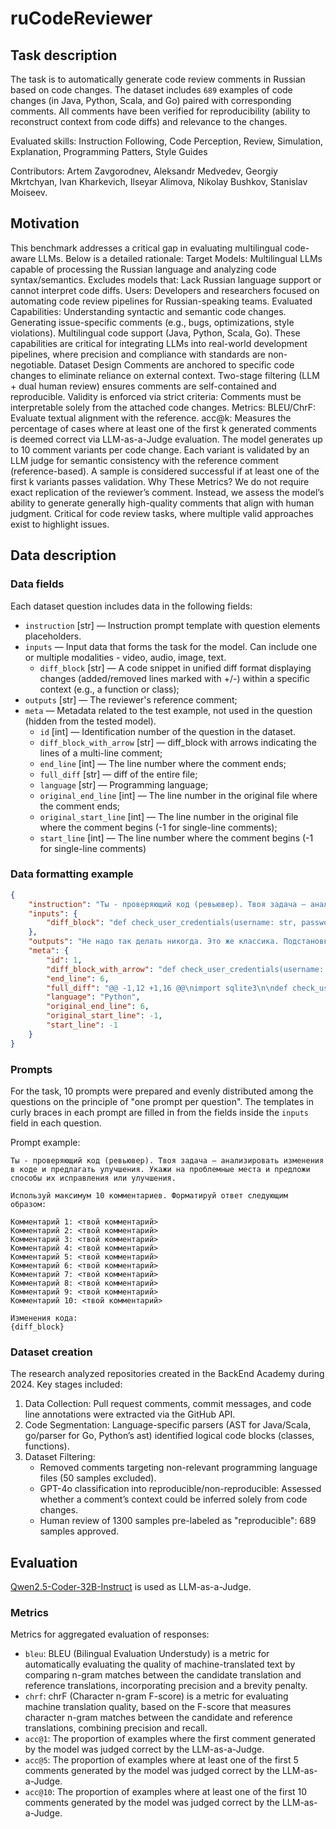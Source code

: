 # ruCodeReviewer


## Task description

The task is to automatically generate code review comments in Russian based on code changes.
The dataset includes `689` examples of code changes (in Java, Python, Scala, and Go) paired with corresponding comments. All comments have been verified for reproducibility (ability to reconstruct context from code diffs) and relevance to the changes.

Evaluated skills: Instruction Following, Code Perception, Review, Simulation, Explanation, Programming Patters, Style Guides

Contributors: Artem Zavgorodnev, Aleksandr Medvedev, Georgiy Mkrtchyan, Ivan Kharkevich, Ilseyar Alimova, Nikolay Bushkov, Stanislav Moiseev.


## Motivation

This benchmark addresses a critical gap in evaluating multilingual code-aware LLMs. Below is a detailed rationale:
Target Models:
Multilingual LLMs capable of processing the Russian language and analyzing code syntax/semantics.
Excludes models that: Lack Russian language support or cannot interpret code diffs.
Users: Developers and researchers focused on automating code review pipelines for Russian-speaking teams.
Evaluated Capabilities:
Understanding syntactic and semantic code changes.
Generating issue-specific comments (e.g., bugs, optimizations, style violations).
Multilingual code support (Java, Python, Scala, Go).
These capabilities are critical for integrating LLMs into real-world development pipelines, where precision and compliance with standards are non-negotiable.
Dataset Design
Comments are anchored to specific code changes to eliminate reliance on external context.
Two-stage filtering (LLM + dual human review) ensures comments are self-contained and reproducible.
Validity is enforced via strict criteria: Comments must be interpretable solely from the attached code changes.
Metrics:
BLEU/ChrF: Evaluate textual alignment with the reference.
acc@k:
Measures the percentage of cases where at least one of the first k generated comments is deemed correct via LLM-as-a-Judge evaluation.
The model generates up to 10 comment variants per code change.
Each variant is validated by an LLM judge for semantic consistency with the reference comment (reference-based).
A sample is considered successful if at least one of the first k variants passes validation.
Why These Metrics?
We do not require exact replication of the reviewer’s comment.
Instead, we assess the model’s ability to generate generally high-quality comments that align with human judgment.
Critical for code review tasks, where multiple valid approaches exist to highlight issues.



## Data description

### Data fields

Each dataset question includes data in the following fields:

- `instruction` [str] — Instruction prompt template with question elements placeholders.
- `inputs` — Input data that forms the task for the model. Can include one or multiple modalities - video, audio, image, text.
    - `diff_block` [str] — A code snippet in unified diff format displaying changes (added/removed lines marked with +/-) within a specific context (e.g., a function or class);
- `outputs` [str] — The reviewer's reference comment;
- `meta` — Metadata related to the test example, not used in the question (hidden from the tested model).
    - `id` [int] — Identification number of the question in the dataset.
    - `diff_block_with_arrow` [str] — diff_block with arrows indicating the lines of a multi-line comment;
    - `end_line` [int] — The line number where the comment ends;
    - `full_diff` [str] — diff of the entire file;
    - `language` [str] — Programming language;
    - `original_end_line` [int] — The line number in the original file where the comment ends;
    - `original_start_line` [int] — The line number in the original file where the comment begins (-1 for single-line comments);
    - `start_line` [int] — The line number where the comment begins (-1 for single-line comments)


### Data formatting example

```json
{
    "instruction": "Ты - проверяющий код (ревьювер). Твоя задача — анализировать изменения в коде и предлагать улучшения. Укажи на проблемные места и предложи способы их исправления или улучшения. \n\nИспользуй максимум 10 комментариев. Форматируй ответ следующим образом:\n\nКомментарий 1: <твой комментарий>\nКомментарий 2: <твой комментарий>\nКомментарий 3: <твой комментарий>\nКомментарий 4: <твой комментарий>\nКомментарий 5: <твой комментарий>\nКомментарий 6: <твой комментарий>\nКомментарий 7: <твой комментарий>\nКомментарий 8: <твой комментарий>\nКомментарий 9: <твой комментарий>\nКомментарий 10: <твой комментарий>\n\nInput data:\nCode changes: {diff_block}\nAnswer:",
    "inputs": {
        "diff_block": "def check_user_credentials(username: str, password: str) -> bool:    \n    conn = sqlite3.connect('users.db')\n    cursor = conn.cursor()\n\n-   query = \"SELECT * FROM users\"\n+   query = f\"SELECT * FROM users WHERE username = '{username}' AND password = '{password}'\"\n    cursor.execute(query)\n+   result = cursor.fetchall()\n    result = cursor.fetchone()\n+   conn.commit()\n    conn.close()\n-   return False\n+   return result is not None\n"
    },
    "outputs": "Не надо так делать никогда. Это же классика. Подстановка username и password через ф-строку позволяет юзеру внедрить произвольный sql-код, и он удалит тебе всю бд.",
    "meta": {
        "id": 1,
        "diff_block_with_arrow": "def check_user_credentials(username: str, password: str) -> bool:    \n    conn = sqlite3.connect('users.db')\n    cursor = conn.cursor()\n\n-   query = \"SELECT * FROM users\"\n+   query = f\"SELECT * FROM users WHERE username = '{username}' AND password = '{password}'\"        <----------\n    cursor.execute(query)\n+   result = cursor.fetchall()\n    result = cursor.fetchone()\n+   conn.commit()\n    conn.close()\n-   return False\n+   return result is not None\n",
        "end_line": 6,
        "full_diff": "@@ -1,12 +1,16 @@\nimport sqlite3\n\ndef check_user_credentials(username: str, password: str) -> bool:    \n    conn = sqlite3.connect('users.db')\n    cursor = conn.cursor()\n\n-   query = \"SELECT * FROM users\"\n+   query = f\"SELECT * FROM users WHERE username = '{username}' AND password = '{password}'\"\n    cursor.execute(query)\n+   result = cursor.fetchall()\n    result = cursor.fetchone()\n+   conn.commit()\n    conn.close()\n-   return False\n+   return result is not None\n\n+print(check_user_credentials(\"petrof.a\", \"12345678\"))\n",
        "language": "Python",
        "original_end_line": 6,
        "original_start_line": -1,
        "start_line": -1
    }
}
```


### Prompts

For the task, 10 prompts were prepared and evenly distributed among the questions on the principle of "one prompt per question". The templates in curly braces in each prompt are filled in from the fields inside the `inputs` field in each question.

Prompt example:

```
Ты - проверяющий код (ревьювер). Твоя задача — анализировать изменения в коде и предлагать улучшения. Укажи на проблемные места и предложи способы их исправления или улучшения. 

Используй максимум 10 комментариев. Форматируй ответ следующим образом:

Комментарий 1: <твой комментарий>
Комментарий 2: <твой комментарий>
Комментарий 3: <твой комментарий>
Комментарий 4: <твой комментарий>
Комментарий 5: <твой комментарий>
Комментарий 6: <твой комментарий>
Комментарий 7: <твой комментарий>
Комментарий 8: <твой комментарий>
Комментарий 9: <твой комментарий>
Комментарий 10: <твой комментарий>

Изменения кода:
{diff_block}
```


### Dataset creation

The research analyzed repositories created in the BackEnd Academy during 2024. Key stages included:
1. Data Collection: Pull request comments, commit messages, and code line annotations were extracted via the GitHub API.
2. Code Segmentation: Language-specific parsers (AST for Java/Scala, go/parser for Go, Python’s ast) identified logical code blocks (classes, functions).
3. Dataset Filtering:
   - Removed comments targeting non-relevant programming language files (50 samples excluded).
   - GPT-4o classification into reproducible/non-reproducible: Assessed whether a comment’s context could be inferred solely from code changes.
   - Human review of 1300 samples pre-labeled as "reproducible": 689 samples approved.


## Evaluation

[Qwen2.5-Coder-32B-Instruct](https://huggingface.co/Qwen/Qwen2.5-Coder-32B-Instruct) is used as LLM-as-a-Judge.
### Metrics

Metrics for aggregated evaluation of responses:

- `bleu`: BLEU (Bilingual Evaluation Understudy) is a metric for automatically evaluating the quality of machine-translated text by comparing n-gram matches between the candidate translation and reference translations, incorporating precision and a brevity penalty.
- `chrf`: chrF (Character n-gram F-score) is a metric for evaluating machine translation quality, based on the F-score that measures character n-gram matches between the candidate and reference translations, combining precision and recall.
- `acc@1`: The proportion of examples where the first comment generated by the model was judged correct by the LLM-as-a-Judge.
- `acc@5`: The proportion of examples where at least one of the first 5 comments generated by the model was judged correct by the LLM-as-a-Judge.
- `acc@10`: The proportion of examples where at least one of the first 10 comments generated by the model was judged correct by the LLM-as-a-Judge.
